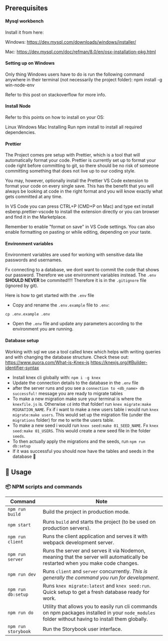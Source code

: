 ## Prerequisites

#### Mysql workbench
Install it from here:

Windows: https://dev.mysql.com/downloads/windows/installer/

Mac: https://dev.mysql.com/doc/refman/8.0/en/osx-installation-pkg.html

#### Setting up on Windows
Only thing Windows users have to do is run the following command anywhere in their terminal (not necessarily the project folder): npm install -g win-node-env

Refer to this post on stackoverflow for more info.

#### Install Node
Refer to this points on how to install on your OS:

Linux
Windows
Mac
Installing
Run npm install to install all required dependencies.


#### Prettier
The Project comes pre setup with Prettier, which is a tool that will automatically format your code. Prettier is currently set up to format your code right before committing to git, so there should be no risk of someone committing something that does not live up to our coding style.

You may, however, optionally install the Prettier VS Code extension to format your code on every single save. This has the benefit that you will always be looking at code in the right format and you will know exactly what gets committed at any time.

In VS Code you can press CTRL+P (CMD+P on Mac) and type ext install esbenp.prettier-vscode to install the extension directly or you can browser and find it in the Marketplace.

Remember to enable "format on save" in VS Code settings. You can also enable formatting on pasting or while editing, depending on your taste.


#### Environment variables

Environment variables are used for working with sensitive data like passwords
and usernames.

Fx connecting to a database, we dont want to commit the code that shows our
password. Therefore we use environment variables instead. The `.env` **SHOULD
NEVER** be commited!!!! Therefore it is in the `.gitignore` file (ignored by
git).

Here is how to get started with the `.env` file

- Copy and rename the `.env.example` file to `.env`:

```
cp .env.example .env
```

- Open the `.env` file and update any parameters according to the environment
  you are running.

#### Database setup

Working with sql we use a tool called knex which helps with writing queries and
with changing the database structure. Check these out:
https://www.quora.com/What-is-Knex-js
https://knexjs.org/#Builder-identifier-syntax

- Install knex cli globally with: `npm i -g knex`
- Update the connection details to the database in the `.env` file
- after the server runs and you see a `connection to <db_name> db successful!`
  message you are ready to migrate tables
- To make a new migration make sure your terminal is where the `knexfile.js` is.
  Otherwise `cd` into that folder! run `knex migrate:make MIGRATION_NAME`. Fx if
  i want to make a new users table i would run `knex migrate:make users`. This
  would set up the migration file (under the `migrations` folder) for me to
  write the users table.
- To make a new seed i would run `knex seed:make 01_SEED_NAME`. Fx
  `knex seed:make 01_USERS`. This would create a new seed file in the folder
  `seeds`.
- To then actually apply the migrations and the seeds, run `npm run db:setup`
- If it was successful you should now have the tables and seeds in the database
  🎉

## 🎈 Usage <a name="usage"></a>

### 📦 NPM scripts and commands

| Command             | Note                                                                                                                                                |
| ------------------- | --------------------------------------------------------------------------------------------------------------------------------------------------- |
| `npm run build`     | Build the project in production mode.                                                                                                               |
| `npm start`         | Runs `build` and starts the project (to be used on production servers).                                                                             |
| `npm run client`    | Runs the client application and serves it with webpack development server.                                                                          |
| `npm run server`    | Runs the server and serves it via Nodemon, meaning that the server will automatically be restarted when you make code changes.                      |
| `npm run dev`       | Runs `client` and `server` concurrently. _This is generally the command you run for development_.                                                   |
| `npm run db:setup`  | Runs `knex migrate:latest` and `knex seed:run`. Quick setup to get a fresh database ready for work.                                                 |
| `npm run do`        | Utility that allows you to easily run cli commands on npm packages installed in your `node_modules` folder without having to install them globally. |
| `npm run storybook` | Run the Storybook user interface.                                                                                                                   |
